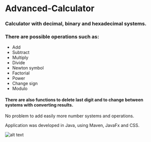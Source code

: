 # Advanced-Calculator
### Calculator with decimal, binary and hexadecimal systems. 
### There are possible operations such as:
- Add
- Subtract
- Multiply
- Divide
- Newton symbol
- Factorial
- Power
- Change sign
- Modulo

#### There are also functions to delete last digit and to change between systems with converting results.
No problem to add easily more number systems and operations.

Application was developed in Java, using Maven, JavaFx and CSS.

![alt text](https://i.ibb.co/xXjZwvD/Calculator-2.png)
